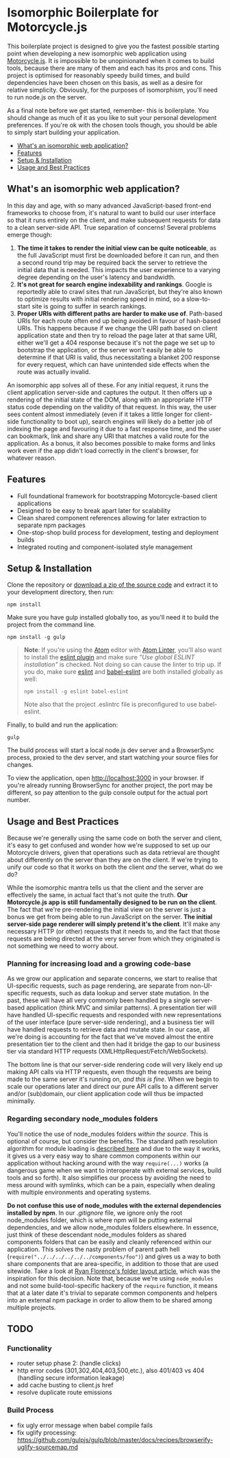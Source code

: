 Isomorphic Boilerplate for Motorcycle.js
========================================

This boilerplate project is designed to give you the fastest possible starting point when developing a new isomorphic web application using [Motorcycle.js](https://github.com/motorcyclejs/core). It is impossible to be unopinionated when it comes to build tools, because there are many of them and each has its pros and cons. This project is optimised for reasonably speedy build times, and build dependencies have been chosen on this basis, as well as a desire for relative simplicity. Obviously, for the purposes of isomorphism, you'll need to run node.js on the server.

As a final note before we get started, remember- this is boilerplate. You should change as much of it as you like to suit your personal development preferences. If you're ok with the chosen tools though, you should be able to simply start building your application.

- [What's an isomorphic web application?](#whats-an-isomorphic-web-application)
- [Features](#features)
- [Setup & Installation](#setup--installation)
- [Usage and Best Practices](#usage-and-best-practices)


## What's an isomorphic web application?

In this day and age, with so many advanced JavaScript-based front-end frameworks to choose from, it's natural to want to build our user interface so that it runs entirely on the client, and make subsequent requests for data to a clean server-side API. True separation of concerns! Several problems emerge though:

1. **The time it takes to render the initial view can be quite noticeable**, as the full JavaScript must first be downloaded before it can run, and then a second round trip may be required back the server to retrieve the initial data that is needed. This impacts the user experience to a varying degree depending on the user's latency and bandwidth.
2. **It's not great for search engine indexability and rankings**. Google is reportedly able to crawl sites that run JavaScript, but they're also known to optimize results with initial rendering speed in mind, so a slow-to-start site is going to suffer in search rankings.
3. **Proper URIs with different paths are harder to make use of**. Path-based URIs for each route often end up being avoided in favour of hash-based URIs. This happens because if we change the URI path based on client application state and then try to reload the page later at that same URI, either we'll get a 404 response because it's not the page we set up to bootstrap the application, or the server won't easily be able to determine if that URI is valid, thus necessitating a blanket 200 response for every request, which can have unintended side effects when the route was actually invalid.

An isomorphic app solves all of these. For any initial request, it runs the client application server-side and captures the output. It then offers up a rendering of the initial state of the DOM, along with an appropriate HTTP status code depending on the validity of that request. In this way, the user sees content almost immediately (even if it takes a little longer for client-side functionality to boot up), search engines will likely do a better job of indexing the page and favouring it due to a fast response time, and the user can bookmark, link and share any URI that matches a valid route for the application. As a bonus, it also becomes possible to make forms and links work even if the app didn't load correctly in the client's browser, for whatever reason.

## Features

- Full foundational framework for bootstrapping Motorcycle-based client applications
- Designed to be easy to break apart later for scalability
- Clean shared component references allowing for later extraction to separate npm packages
- One-stop-shop build process for development, testing and deployment builds
- Integrated routing and component-isolated style management

## Setup & Installation

Clone the repository or [download a zip of the source code](https://github.com/axefrog/motorcycle-isomorphic-boilerplate/archive/master.zip) and extract it to your development directory, then run:

```text
npm install
```

Make sure you have gulp installed globally too, as you'll need it to build the project from the command line.

```text
npm install -g gulp
```

> **Note**: If you're using the [Atom](http://atom.io/) editor with [Atom Linter](https://atom.io/packages/linter), you'll also want to install the [eslint plugin](https://github.com/AtomLinter/linter-eslint) and make sure _"Use global ESLINT installation"_ is checked. Not doing so can cause the linter to trip up. If you do, make sure [eslint](https://www.npmjs.com/package/eslint) and [babel-eslint](https://www.npmjs.com/package/babel-eslint) are both installed globally as well:
> ```
> npm install -g eslint babel-eslint
> ```
> Note also that the project .eslintrc file is preconfigured to use babel-eslint.

Finally, to build and run the application:

```text
gulp
```

The build process will start a local node.js dev server and a BrowserSync process, proxied to the dev server, and start watching your source files for changes.

To view the application, open [http://localhost:3000](http://localhost:3000) in your browser. If you're already running BrowserSync for another project, the port may be different, so pay attention to the gulp console output for the actual port number.

## Usage and Best Practices

Because we're generally using the same code on both the server and client, it's easy to get confused and wonder how we're supposed to set up our Motorcycle drivers, given that operations such as data retrieval are thought about differently on the server than they are on the client. If we're trying to unify our code so that it works on both the client _and_ the server, what do we do?

While the isomorphic mantra tells us that the client and the server are effectively the same, in actual fact that's not quite the truth. **Our Motorcycle.js app is still fundamentally designed to be run on the client**. The fact that we're pre-rendering the initial view on the server is just a bonus we get from being able to run JavaScript on the server. **The initial server-side page renderer will simply pretend it's the client**. It'll make any necessary HTTP (or other) requests that it needs to, and the fact that those requests are being directed at the very server from which they originated is not something we need to worry about.

### Planning for increasing load and a growing code-base

As we grow our application and separate concerns, we start to realise that UI-specific requests, such as page rendering, are separate from non-UI-specific requests, such as data lookup and server state mutation. In the past, these will have all very commonly been handled by a single server-based application (think MVC and similar patterns). A presentation tier will have handled UI-specific requests and responded with new representations of the user interface (pure server-side rendering), and a business tier will have handled requests to retrieve data and mutate state. In our case, all we're doing is accounting for the fact that we've moved almost the entire presentation tier to the client and then had it bridge the gap to our business tier via standard HTTP requests (XMLHttpRequest/Fetch/WebSockets).

The bottom line is that our server-side rendering code will very likely end up making API calls via HTTP requests, even though the requests are being made to the same server it's running on, *and this is fine*. When we begin to scale our operations later and direct our pure API calls to a different server and/or (sub)domain, our client application code will thus be impacted minimally.

### Regarding secondary node_modules folders

You'll notice the use of node_modules folders *within the source*. This is optional of course, but consider the benefits. The standard path resolution algorithm for module loading is [described here](https://nodejs.org/api/modules.html#modules_loading_from_node_modules_folders) and due to the way it works, it gives us a very easy way to share common components within our application without hacking around with the way `require(...)` works (a dangerous game when we want to interoperate with external services, build tools and so forth). It also simplifies our process by avoiding the need to mess around with symlinks, which can be a pain, especially when dealing with multiple environments and operating systems.

**Do not confuse this use of node_modules with the external dependencies installed by npm**. In our *.gitignore* file, we ignore only the root node_modules folder, which is where npm will be putting external dependencies, and we allow node_modules folders elsewhere. In essence, just think of these descendant node_modules folders as shared components folders that can be easily and cleanly referenced within our application. This solves the nasty problem of parent path hell (`require("../../../../../../components/foo")`) and gives us a way to both share components that are area-specific, in addition to those that are used sitewide. Take a look at [Ryan Florence's folder layout article](https://gist.github.com/ryanflorence/daafb1e3cb8ad740b346), which was the inspiration for this decision. Note that, because we're using `node_modules` and not some build-tool-specific hackery of the `require` function, it means that at a later date it's trivial to separate common components and helpers into an external npm package in order to allow them to be shared among multiple projects.

## TODO

### Functionality

- router setup phase 2: (handle clicks)
- http error codes (301,302,404,403,500,etc.), also 401/403 vs 404 (handling secure information leakage)
- add cache busting to client.js href
- resolve duplicate route emissions

### Build Process

- fix ugly error message when babel compile fails
- fix uglify processing: https://github.com/gulpjs/gulp/blob/master/docs/recipes/browserify-uglify-sourcemap.md
